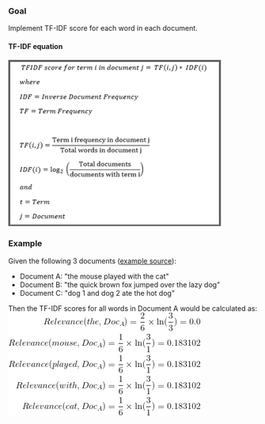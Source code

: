 ### Goal 

Implement TF-IDF score for each word in each document.

#### TF-IDF equation

![TF-IDF](tf-idf.png?raw=true "TF-IDF")

### Example

Given the following 3 documents ([example source](https://courses.cs.washington.edu/courses/cse373/17au/project3/project3-2.html)):
* Document A: "the mouse played with the cat"
* Document B: "the quick brown fox jumped over the lazy dog"
* Document C: "dog 1 and dog 2 ate the hot dog"

Then the TF-IDF scores for all words in Document A would be calculated as: 
![CodeCogsEqn](CodeCogsEqn.png)



